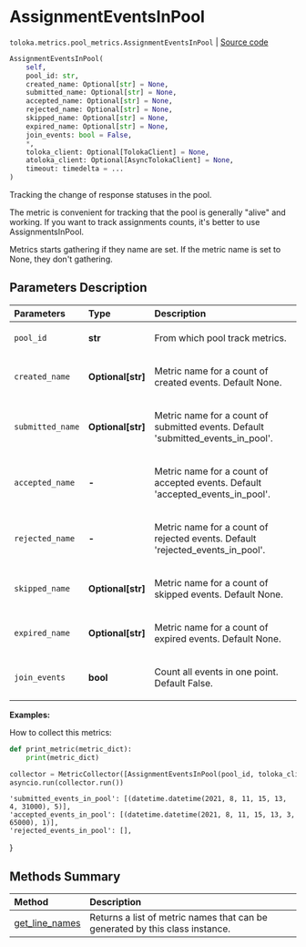 # AssignmentEventsInPool
`toloka.metrics.pool_metrics.AssignmentEventsInPool` | [Source code](https://github.com/Toloka/toloka-kit/blob/v1.1.0.post1/src/metrics/pool_metrics.py#L56)

```python
AssignmentEventsInPool(
    self,
    pool_id: str,
    created_name: Optional[str] = None,
    submitted_name: Optional[str] = None,
    accepted_name: Optional[str] = None,
    rejected_name: Optional[str] = None,
    skipped_name: Optional[str] = None,
    expired_name: Optional[str] = None,
    join_events: bool = False,
    *,
    toloka_client: Optional[TolokaClient] = None,
    atoloka_client: Optional[AsyncTolokaClient] = None,
    timeout: timedelta = ...
)
```

Tracking the change of response statuses in the pool.


The metric is convenient for tracking that the pool is generally "alive" and working.
If you want to track assignments counts, it's better to use AssignmentsInPool.

Metrics starts gathering if they name are set. If the metric name is set to None, they don't gathering.

## Parameters Description

| Parameters | Type | Description |
| :----------| :----| :-----------|
`pool_id`|**str**|<p>From which pool track metrics.</p>
`created_name`|**Optional\[str\]**|<p>Metric name for a count of created events. Default None.</p>
`submitted_name`|**Optional\[str\]**|<p>Metric name for a count of submitted events. Default &#x27;submitted_events_in_pool&#x27;.</p>
`accepted_name `|**-**|<p>Metric name for a count of accepted events. Default &#x27;accepted_events_in_pool&#x27;.</p>
`rejected_name `|**-**|<p>Metric name for a count of rejected events. Default &#x27;rejected_events_in_pool&#x27;.</p>
`skipped_name`|**Optional\[str\]**|<p>Metric name for a count of skipped events. Default None.</p>
`expired_name`|**Optional\[str\]**|<p>Metric name for a count of expired events. Default None.</p>
`join_events`|**bool**|<p>Count all events in one point.  Default False.</p>

**Examples:**

How to collect this metrics:
```python
def print_metric(metric_dict):
    print(metric_dict)

collector = MetricCollector([AssignmentEventsInPool(pool_id, toloka_client=toloka_client)], print_metric)
asyncio.run(collector.run())
```
    'submitted_events_in_pool': [(datetime.datetime(2021, 8, 11, 15, 13, 4, 31000), 5)],
    'accepted_events_in_pool': [(datetime.datetime(2021, 8, 11, 15, 13, 3, 65000), 1)],
    'rejected_events_in_pool': [],
}
## Methods Summary

| Method | Description |
| :------| :-----------|
[get_line_names](toloka.metrics.pool_metrics.AssignmentEventsInPool.get_line_names.md)| Returns a list of metric names that can be generated by this class instance.
